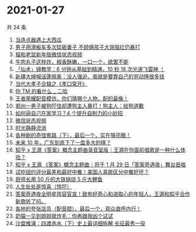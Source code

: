 # 2021-01-27

共 24 条

<!-- BEGIN ZHIHUVIDEO -->
<!-- 最后更新时间 Wed Jan 27 2021 16:13:24 GMT+0800 (CST) -->
1. [当连点器遇上大西瓜](https://www.zhihu.com/zvideo/1337391106913394688)
1. [男子用滑板车多次猛砸妻子 不顾俩孩子大哭阻拦仍暴打](https://www.zhihu.com/zvideo/1337445841641590787)
1. [猫和老鼠新年版微信状态视频](https://www.zhihu.com/zvideo/1337186995249303552)
1. [牛肉丸子这样炸，椒香酥嫩，一口一个，欲罢不能](https://www.zhihu.com/zvideo/1337424596250341376)
1. [「仙术」镜教学：6 分钟从基础到精通，10 秒 18 次光速飞雷神 ！](https://www.zhihu.com/zvideo/1337183735754924032)
1. [新疆大婶喊话蓬佩奥：没人强迫，我就是要靠自己的劳动挣很多钱](https://www.zhihu.com/zvideo/1337470890360651777)
1. [当代大孝子合辑之《孝口常开》](https://www.zhihu.com/zvideo/1337526315508510721)
1. [你 TM 的看什么 _ 二哈](https://www.zhihu.com/zvideo/1337436942435778560)
1. [王者荣耀配音模仿，你们猜哪个人物，配的最像！](https://www.zhihu.com/zvideo/1337427764975759360)
1. [郑州一男子被狗吓住却遭狗主人暴打！狗主人：给狗道歉](https://www.zhihu.com/zvideo/1335950278902665216)
1. [如何逼自己在家学习？4 个提升自制力的小妙招](https://www.zhihu.com/zvideo/1337350309589938176)
1. [微信状态视频](https://www.zhihu.com/zvideo/1337511772879159296)
1. [时光静静流淌](https://www.zhihu.com/zvideo/1337496383906480129)
1. [各种剧的奇怪套路（下），最后一个，实在够亮眼！](https://www.zhihu.com/zvideo/1337427376163684352)
1. [未来 10 年，广东到底下了一盘多大的棋？](https://www.zhihu.com/zvideo/1337454184007454720)
1. [知乎 x 王源《答案》概念主题曲录音室版｜王源在你面前唱歌是一种什么体验？](https://www.zhihu.com/zvideo/1337354382502322176)
1. [知乎 x 王源 《答案》概念主题曲｜将于 1 月 29 日「答案奇遇夜」舞台首唱](https://www.zhihu.com/zvideo/1337135207913426945)
1. [试吃纽约评分最差和最好中餐！美国人真能区分中餐好坏？](https://www.zhihu.com/zvideo/1337351629709344768)
1. [厨师长用 50 斤的大铁锅烧 5 斤大鲤鱼](https://www.zhihu.com/zvideo/1337401406677446656)
1. [人生处处是惊喜（惊吓）](https://www.zhihu.com/zvideo/1337158128597934080)
1. [答案奇遇夜全明星阵容官宣！致有好奇心和进取心的年轻人，王源和知乎合作新歌听了吗。](https://www.zhihu.com/zvideo/1336352542163808256)
1. [各地的夸张店员（配音腔），最后一个，观众直呼内行！](https://www.zhihu.com/zvideo/1337062127010054144)
1. [奶猫一见到姐姐就炸毛：你再跟我凶个试试](https://www.zhihu.com/zvideo/1337076410162925568)
1. [沙盘推演：四渡赤水（下）史上最详细拆解 长征最秀一役](https://www.zhihu.com/zvideo/1337090800715284480)
<!-- END ZHIHUVIDEO -->
